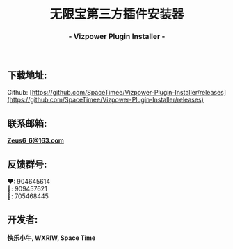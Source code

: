 <h1 align="center">无限宝第三方插件安装器</h1>
<h3 align="center">- Vizpower Plugin Installer -</h3>
</br>

## 下载地址:
Github: [https://github.com/SpaceTimee/Vizpower-Plugin-Installer/releases](https://github.com/SpaceTimee/Vizpower-Plugin-Installer/releases)

## 联系邮箱:
**Zeus6_6@163.com**

## 反馈群号:
❤: 904645614</br>
💛: 909457621</br>
💙: 705468445

## 开发者:

**快乐小牛, WXRIW, Space Time**
